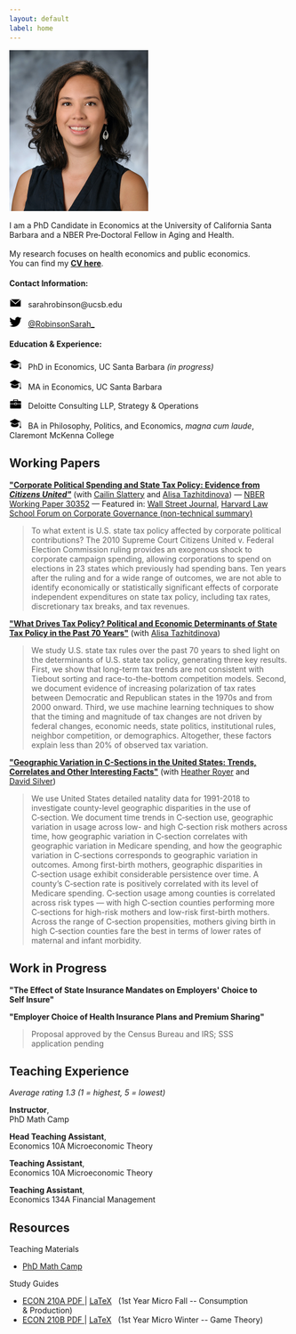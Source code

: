 ```yaml
---
layout: default
label: home
---
```


<div class="bio">
  <div class="profile">
    <img src="./assets/images/profile.jpg" alt="Profile Photo" width="250" height="289" style="margin:0; padding:0;"/>
  </div>
  <p>I am a PhD Candidate in Economics at the University of California Santa Barbara and a NBER Pre&#8209;Doctoral Fellow in Aging and&nbsp;Health. <br><br>
  My research focuses on health economics and public economics. You&nbsp;can&nbsp;find my <a style="font-weight:bold" href="./Robinson_CV.pdf">CV&nbsp;here</a>.</p>
</div>


#### Contact Information:
<p class="indentbio"><img src="./assets/images/email.png" alt="" width="22" height="16"/> &nbsp; sarahrobinson@ucsb.edu </p>
<p class="indentbio"><img src="./assets/images/twitter.png" alt="" width="22" height="18"/> &nbsp; <a href="https://twitter.com/RobinsonSarah_" > @RobinsonSarah_</a></p>

#### Education & Experience:
<p class="indentbio"><img src="./assets/images/education.png" alt="" width="22" height="19" /> &nbsp; PhD&nbsp;in&nbsp;Economics, UC&nbsp;Santa&nbsp;Barbara<em> (in&nbsp;progress)</em></p>
<p class="indentbio"><img src="./assets/images/education.png" alt="" width="22" height="19"/> &nbsp; MA&nbsp;in&nbsp;Economics, UC&nbsp;Santa&nbsp;Barbara&nbsp;</p>
<p class="indentbio"><img src="./assets/images/work.png" alt="" width="22" height="17" /> &nbsp; Deloitte&nbsp;Consulting&nbsp;LLP, Strategy&nbsp;&&nbsp;Operations</p>
<p class="indentbio"><img src="./assets/images/education.png" alt="" width="22" height="19"/> &nbsp; BA&nbsp;in&nbsp;Philosophy, Politics,&nbsp;and&nbsp;Economics, <em>magna&nbsp;cum&nbsp;laude</em>, Claremont&nbsp;McKenna&nbsp;College</p>


## Working Papers

<a style="font-weight:bold" href="https://papers.ssrn.com/sol3/papers.cfm?abstract_id=4083336">"Corporate Political Spending and State Tax Policy: Evidence from *Citizens United"*</a> (with&nbsp;[Cailin&nbsp;Slattery](https://cailinslattery.com) and [Alisa&nbsp;Tazhitdinova](https://alisatns.weebly.com)) &mdash; [NBER Working Paper 30352](https://www.nber.org/papers/w30352) &mdash; Featured in: [Wall Street Journal](https://www.wsj.com/articles/citizens-united-bought-nothing-state-tax-policy-nber-study-supreme-court-11660850148), [Harvard Law School Forum on Corporate Governance (non-technical summary)](https://corpgov.law.harvard.edu/2022/08/31/corporate-political-spending-and-state-tax-policy-evidence-from-citizens-united/)
> To what extent is U.S. state tax policy affected by corporate political contributions? The 2010 Supreme Court Citizens United v. Federal Election Commission ruling provides an exogenous shock to corporate campaign spending, allowing corporations to spend on elections in 23 states which previously had spending bans. Ten years after the ruling and for a wide range of outcomes, we are not able to identify economically or statistically significant effects of corporate independent expenditures on state tax policy, including tax rates, discretionary tax breaks, and tax revenues.

<a style="font-weight:bold" href="https://papers.ssrn.com/sol3/papers.cfm?abstract_id=4035979">"What Drives Tax Policy? Political and Economic Determinants of State Tax Policy in the Past 70 Years"</a> (with&nbsp;[Alisa&nbsp;Tazhitdinova](https://alisatns.weebly.com))
> We study U.S. state tax rules over the past 70 years to shed light on the determinants of U.S. state tax policy, generating three key results. First, we show that long-term tax trends are not consistent with Tiebout sorting and race-to-the-bottom competition models. Second, we document evidence of increasing polarization of tax rates between Democratic and Republican states in the 1970s and from 2000 onward. Third, we use machine learning techniques to show that the timing and magnitude of tax changes are not driven by federal changes, economic needs, state politics, institutional rules, neighbor competition, or demographics. Altogether, these factors explain less than 20% of observed tax variation.

<a style="font-weight:bold" href="https://irle.berkeley.edu/files/2022/05/rrs_csection_version_davefest.pdf">"Geographic Variation in C-Sections in the United States: Trends, Correlates and Other Interesting Facts"</a> (with&nbsp;[Heather&nbsp;Royer](https://sites.google.com/site/heathernroyer/) and [David&nbsp;Silver](https://sites.google.com/site/silverdw/))
> We use United States detailed natality data for 1991-2018 to investigate county-level geographic disparities in the use of C&#8209;section. We document time trends in C&#8209;section use, geographic variation in usage across low- and high C&#8209;section risk mothers across time, how geographic variation in C&#8209;section correlates with geographic variation in Medicare spending, and how the geographic variation in C&#8209;sections corresponds to geographic variation in outcomes. Among first-birth mothers, geographic disparities in C&#8209;section usage exhibit considerable persistence over time. A county’s C&#8209;section rate is positively correlated with its level of Medicare spending. C&#8209;section usage among counties is correlated across risk types — with high C&#8209;section counties performing more C&#8209;sections for high-risk mothers and low-risk first-birth mothers. Across the range of C&#8209;section propensities, mothers giving birth in high C&#8209;section counties fare the best in terms of lower rates of maternal and infant morbidity.

## Work in Progress

**"The Effect of State Insurance Mandates on Employers' Choice to Self&nbsp;Insure"**


**"Employer Choice of Health Insurance Plans and Premium&nbsp;Sharing"**
>Proposal approved by the Census Bureau and IRS; SSS application&nbsp;pending


## Teaching Experience

*Average rating 1.3 (1&nbsp;=&nbsp;highest,&nbsp;5&nbsp;=&nbsp;lowest)*

<p class="indentteach"><span><strong>Instructor</strong>, <br class="rwd-break-teach">PhD&nbsp;Math&nbsp;Camp</span></p>
<p class="indentteach"><span><strong>Head Teaching Assistant</strong>, <br class="rwd-break-teach">Economics 10A Microeconomic&nbsp;Theory</span></p>
<p class="indentteach"><span><strong>Teaching Assistant</strong>, <br class="rwd-break-teach">Economics 10A Microeconomic&nbsp;Theory</span></p>
<p class="indentteach"><span><strong>Teaching Assistant</strong>, <br class="rwd-break-teach">Economics 134A Financial&nbsp;Management</span></p>



## Resources
Teaching Materials
* [PhD Math Camp](./teaching/mathcamp)

Study Guides
* <a href="./resources/210A Study Guide v39.pdf">ECON 210A PDF </a> \| <a href="./resources/210A v39.zip" download>LaTeX</a> &nbsp; (1st&nbsp;Year&nbsp;Micro&nbsp;Fall -- Consumption &&nbsp;Production)  
* <a href="./resources/210B Study Guide v18.pdf">ECON 210B PDF </a> \| <a href="./resources/210B Study Guide v18.tex" download>LaTeX</a> &nbsp; (1st&nbsp;Year&nbsp;Micro&nbsp;Winter -- Game&nbsp;Theory) 